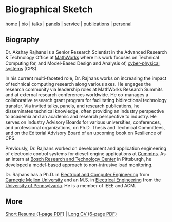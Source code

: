# Biographical Sketch
[home](index.html) \| [bio](bio.html) \| [talks](talks.html) \| [panels](panels.html) \| [service](service.html) \| [publications](publications.html) \| [personal](personal.html)

## Biography

Dr. Akshay Rajhans is a Senior Research Scientist in the Advanced Research & Technology Office at [MathWorks](https://www.mathworks.com) where his work focuses on Technical Computing for, and Model-Based Design and Analysis of, [cyber-physical systems](http://www.mathworks.com/discovery/cyber-physical-systems.html) (CPS). 

In his current multi-faceted role, Dr. Rajhans works on increasing the impact of technical computing research along various axes. He engages the research community via leadership roles at MathWorks Research Summits and at external research conferences worldwide. He co-manages a collaborative research grant program for facilitating bidirectional technology transfer. Via invited talks, panels, and research publications, he disseminates technical knowledge, often providing an industry perspective to academia and an academic and research perspective to industry. He serves on Industry Advisory Boards for various universities, conferences, and professional organizations, on Ph.D. Thesis and Technical Committees, and on the Editorial Advisory Board of an upcoming book on Resilience of CPS.

Previously, Dr. Rajhans worked on development and application engineering of electronic control systems for diesel-engine applications at [Cummins](http://www.cumminsindia.com/). As an intern at [Bosch Research and Technology Center](http://www.bosch.us/content/language1/html/rtc.htm) in Pittsburgh, he developed a model-based approach to non-intrusive load monitoring. 

Dr. Rajhans has a Ph.D. in [Electrical and Computer Engineering](https://www.ece.cmu.edu/) from [Carnegie Mellon University](https://www.cmu.edu/) and an M.S. in [Electrical Engineering](https://www.ese.upenn.edu/) from the [University of Pennsylvania](https://www.ese.upenn.edu/). He is a member of IEEE and ACM.

## More
[Short Resume (1-page PDF)](files/docs/AkshayRajhansResume.pdf) \| [Long CV (6-page PDF)](files/docs/AkshayRajhansCV.pdf)
